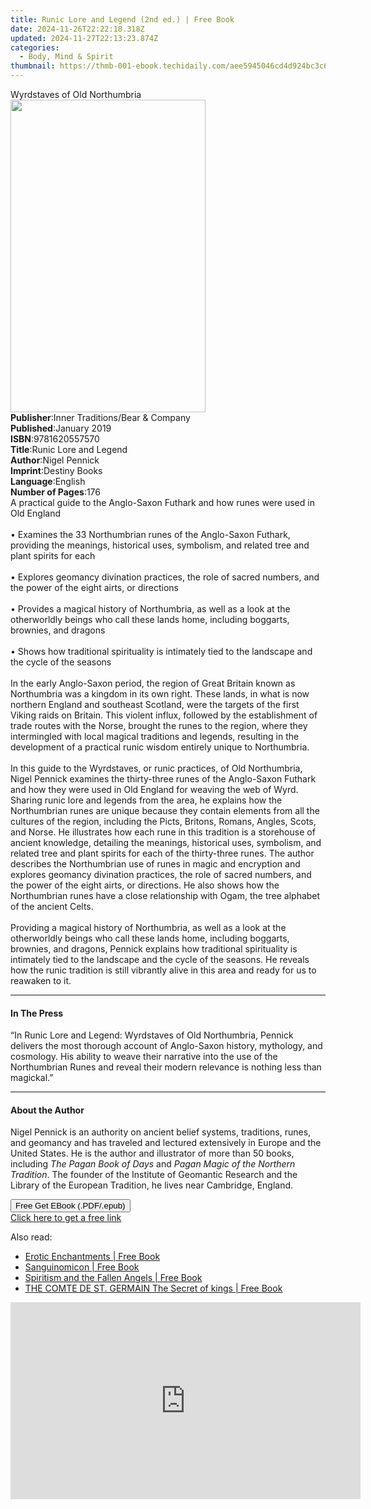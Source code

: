 ```yaml
---
title: Runic Lore and Legend (2nd ed.) | Free Book
date: 2024-11-26T22:22:18.318Z
updated: 2024-11-27T22:13:23.874Z
categories:
  - Body, Mind & Spirit
thumbnail: https://thmb-001-ebook.techidaily.com/aee5945046cd4d924bc3c658c2c4f5f418416c471798a815adf3182f93ada35a.jpg
---
```

<main id="book-container">
  <div class="flex flex-col">
    <div class="book-brief flex-1 py-6 px-4 sm:p-6 md:py-10 md:px-8">
      <!-- brief-->
      <div class="book-brief-main">Wyrdstaves of Old Northumbria</div>
    </div>
    <div
      class="book-meta-info flex-1 grid gap-4 col-start-1 col-end-3 row-start-1 sm:mb-6 sm:grid-cols-4 lg:gap-6 lg:col-start-2 lg:row-end-6 lg:row-span-6 lg:mb-0"
    >
      <div
        class="book-meta-info-left place-content-center mt-4 p-4 text-sm leading-6 col-start-2 col-span-2 dark:text-slate-400"
      >
        <img
          class="w-full h-500 object-cover rounded-lg sm:h-255 sm:col-span-2 lg:col-span-full"
          src="https://img-001-ebook.techidaily.com/afa3dd85d6e3bfa815eab4e1c8d2a988a3caa4a12ae7e387e869d5a3401c2a88.jpg"
          alt=""
          width="312"
          height="500"
        />
      </div>
      <div
        class="book-meta-info-right mt-2 col-start-1 row-start-2 col-span-3 self-center"
      >
        <!-- meta data  -->
        <div class="flex flex-col px-4 md:px-8">
          <div class="flex-1">
            <strong>Publisher</strong>:<span class="px-2"
              >Inner Traditions/Bear &amp; Company</span
            >
          </div>
          <div class="flex-1">
            <strong>Published</strong>:<span class="px-2">January 2019</span>
          </div>
          <div class="flex-1">
            <strong>ISBN</strong>:<span class="px-2">9781620557570</span>
          </div>
          <div class="flex-1">
            <strong>Title</strong>:<span class="px-2"
              >Runic Lore and Legend</span
            >
          </div>
          <div class="flex-1">
            <strong>Author</strong>:<span class="px-2">Nigel Pennick</span>
          </div>
          <div class="flex-1">
            <strong>Imprint</strong>:<span class="px-2">Destiny Books</span>
          </div>
          <div class="flex-1">
            <strong>Language</strong>:<span class="px-2">English</span>
          </div>
          <div class="flex-1">
            <strong>Number of Pages</strong>:<span class="px-2">176</span>
          </div>
        </div>
      </div>
    </div>
    <div class="book-description flex-1 py-6 px-4 sm:p-6 md:py-10 md:px-8">
      <div class="book-description-main">
        <div accordion-content="" id="description">
          A practical guide to the Anglo-Saxon Futhark and how runes were used
          in Old England <br /><br />• Examines the 33 Northumbrian runes of the
          Anglo-Saxon Futhark, providing the meanings, historical uses,
          symbolism, and related tree and plant spirits for each <br /><br />•
          Explores geomancy divination practices, the role of sacred numbers,
          and the power of the eight airts, or directions <br /><br />• Provides
          a magical history of Northumbria, as well as a look at the
          otherworldly beings who call these lands home, including boggarts,
          brownies, and dragons <br /><br />• Shows how traditional spirituality
          is intimately tied to the landscape and the cycle of the seasons
          <br /><br />In the early Anglo-Saxon period, the region of Great
          Britain known as Northumbria was a kingdom in its own right. These
          lands, in what is now northern England and southeast Scotland, were
          the targets of the first Viking raids on Britain. This violent influx,
          followed by the establishment of trade routes with the Norse, brought
          the runes to the region, where they intermingled with local magical
          traditions and legends, resulting in the development of a practical
          runic wisdom entirely unique to Northumbria. <br /><br />In this guide
          to the Wyrdstaves, or runic practices, of Old Northumbria, Nigel
          Pennick examines the thirty-three runes of the Anglo-Saxon Futhark and
          how they were used in Old England for weaving the web of Wyrd. Sharing
          runic lore and legends from the area, he explains how the Northumbrian
          runes are unique because they contain elements from all the cultures
          of the region, including the Picts, Britons, Romans, Angles, Scots,
          and Norse. He illustrates how each rune in this tradition is a
          storehouse of ancient knowledge, detailing the meanings, historical
          uses, symbolism, and related tree and plant spirits for each of the
          thirty-three runes. The author describes the Northumbrian use of runes
          in magic and encryption and explores geomancy divination practices,
          the role of sacred numbers, and the power of the eight airts, or
          directions. He also shows how the Northumbrian runes have a close
          relationship with Ogam, the tree alphabet of the ancient Celts.
          <br /><br />Providing a magical history of Northumbria, as well as a
          look at the otherworldly beings who call these lands home, including
          boggarts, brownies, and dragons, Pennick explains how traditional
          spirituality is intimately tied to the landscape and the cycle of the
          seasons. He reveals how the runic tradition is still vibrantly alive
          in this area and ready for us to reawaken to it.
        </div>
        <div class="accordion-fader"></div>
      </div>
    </div>
    <div class="book-excerpts flex-1 py-6 px-4 sm:p-6 md:py-10 md:px-8">
      <!-- excerpts-->
      <div class="book-excerpts-main">
        <hr />
        <h4 class="placeholder placeholder-heading">
          <span>In The Press</span>
        </h4>
        <p>
          “In Runic Lore and Legend: Wyrdstaves of Old Northumbria, Pennick
          delivers the most thorough account of Anglo-Saxon history, mythology,
          and cosmology. His ability to weave their narrative into the use of
          the Northumbrian Runes and reveal their modern relevance is nothing
          less than magickal.”
        </p>
      </div>
    </div>
    <div class="book-about-author flex-1 py-6 px-4 sm:p-6 md:py-10 md:px-8">
      <!-- about author-->
      <div class="book-main-author-main">
        <hr />
        <h4 class="placeholder placeholder-heading">
          <span>About the Author</span>
        </h4>
        <p>
          Nigel Pennick is an authority on ancient belief systems, traditions,
          runes, and geomancy and has traveled and lectured extensively in
          Europe and the United States. He is the author and illustrator of more
          than 50 books, including <i>The Pagan Book of Days</i> and
          <i>Pagan Magic of the Northern Tradition</i>. The founder of the
          Institute of Geomantic Research and the Library of the European
          Tradition, he lives near Cambridge, England.
        </p>
      </div>
    </div>
    <div class="book-free-get flex-1 py-6 px-4 sm:p-6 md:py-10 md:px-8">
      <button
        id="btn-free-get"
        class="bg-blue-500 hover:bg-blue-700 text-white font-bold py-2 px-4 rounded"
      >
        Free Get EBook (.PDF/.epub)
      </button>
      <div id="countdown-display" class="px-2 text-lg mt-2"></div>
      <a
        id="free-link"
        class="hidden bg-blue-500 hover:bg-blue-700 text-white font-bold py-2 px-4 rounded"
        href="https://www.ebooks.com/en-us/book/96164932/runic-lore-and-legend/nigel-pennick/"
        target="_blank"
        >Click here to get a free link</a
      >
    </div>
    <script>
      let countdownTime = 0;
      let countdownInterval = null;
      document
        .getElementById('btn-free-get')
        .addEventListener('click', startCountdown);
      function startCountdown() {
        countdownTime = new Date().getTime() + 60000 * 3;
        countdownInterval = setInterval(updateCountdown, 1000);
        document.getElementById('btn-free-get').disabled = true;
        document
          .getElementById('btn-free-get')
          .classList.add('bg-gray-500', 'cursor-not-allowed');
      }
      function updateCountdown() {
        let currentTime = new Date().getTime();
        let timeLeft = countdownTime - currentTime;
        let secondsLeft = Math.floor(timeLeft / 1000);
        document.getElementById('countdown-display').innerHTML =
          `Remaining time: ${secondsLeft} seconds.`;
        if (secondsLeft <= 0) {
          clearInterval(countdownInterval);
          document.getElementById('btn-free-get').classList.add('hidden');
          document.getElementById('free-link').classList.remove('hidden');
          document.getElementById('countdown-display').innerHTML = '';
        }
      }
    </script>
  </div>
</main>

<ins class="adsbygoogle"
      style="display:block"
      data-ad-client="ca-pub-7571918770474297"
      data-ad-slot="8358498916"
      data-ad-format="auto"
      data-full-width-responsive="true"></ins>
    

<span class="atpl-alsoreadstyle">Also read:</span>
<div><ul>
<li><a href="https://novels-ebooks.techidaily.com/211316523-9798869303349-erotic-enchantments/"><u>Erotic Enchantments | Free Book</u></a></li>
<li><a href="https://novels-ebooks.techidaily.com/211316512-9798990244894-sanguinomicon/"><u>Sanguinomicon | Free Book</u></a></li>
<li><a href="https://novels-ebooks.techidaily.com/211316603-9782384553044-spiritism-and-the-fallen-angels/"><u>Spiritism and the Fallen Angels | Free Book</u></a></li>
<li><a href="https://novels-ebooks.techidaily.com/211316495-9781936690572-the-comte-de-st-germain-the-secret-of-kings/"><u>THE COMTE DE ST. GERMAIN The Secret of kings | Free Book</u></a></li>
</ul></div>

<!-- affiliate ads begin -->
<iframe width="560" height="315" src="https://www.youtube.com/embed/KdpTAZ9zonQ?si=5Nd5SPW1axA7GPuB&autoplay=1" title="YouTube video player" frameborder="0" allow="accelerometer; autoplay; clipboard-write; encrypted-media; gyroscope; picture-in-picture; web-share" referrerpolicy="strict-origin-when-cross-origin" allowfullscreen></iframe>
<!-- affiliate ads end -->

